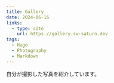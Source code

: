 ```yaml
---
title: Gallery
date: 2024-06-16
links: 
  - type: site
    url: https://gallery.sw-saturn.dev
tags:
  - Hugo
  - Photography
  - Markdown
---
```


自分が撮影した写真を紹介しています。

<!--more-->